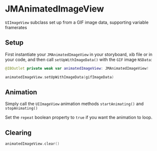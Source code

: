 # JMAnimatedImageView

`UIImageView` subclass set up from a GIF image data, supporting variable framerates

## Setup

First instantiate your `JMAnimatedImageView` in your storyboard, xib file or in your code, and then call `setUpWithImageData()` with the `GIF` image `NSData`:

```swift
@IBOutlet private weak var animatedImageView: JMAnimatedImageView!

animatedImageView.setUpWithImageData(gifImageData)
```

## Animation

Simply call the `UIImageView` animation methods `startAnimating()` and `stopAnimating()`

Set the `repeat` boolean property to `true` if you want the animation to loop.

## Clearing

```swift
animatedImageView.clear()
```
